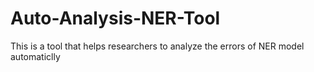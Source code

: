 # Auto-Analysis-NER-Tool
This is a tool that helps researchers to analyze the errors of NER model automaticlly
